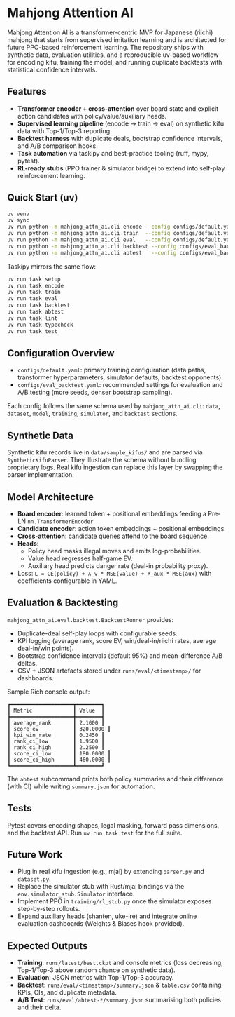 # Mahjong Attention AI

Mahjong Attention AI is a transformer-centric MVP for Japanese (riichi) mahjong that starts from supervised imitation learning and is architected for future PPO-based reinforcement learning. The repository ships with synthetic data, evaluation utilities, and a reproducible uv-based workflow for encoding kifu, training the model, and running duplicate backtests with statistical confidence intervals.

## Features

- **Transformer encoder + cross-attention** over board state and explicit action candidates with policy/value/auxiliary heads.
- **Supervised learning pipeline** (encode → train → eval) on synthetic kifu data with Top-1/Top-3 reporting.
- **Backtest harness** with duplicate deals, bootstrap confidence intervals, and A/B comparison hooks.
- **Task automation** via taskipy and best-practice tooling (ruff, mypy, pytest).
- **RL-ready stubs** (PPO trainer & simulator bridge) to extend into self-play reinforcement learning.

## Quick Start (uv)

```bash
uv venv
uv sync
uv run python -m mahjong_attn_ai.cli encode --config configs/default.yaml
uv run python -m mahjong_attn_ai.cli train  --config configs/default.yaml
uv run python -m mahjong_attn_ai.cli eval   --config configs/default.yaml --ckpt runs/latest/best.ckpt
uv run python -m mahjong_attn_ai.cli backtest --config configs/eval_backtest.yaml --ckpt runs/latest/best.ckpt
uv run python -m mahjong_attn_ai.cli abtest   --config configs/eval_backtest.yaml --ckpt-a runs/latest/best.ckpt --ckpt-b runs/latest/baseline.ckpt
```

Taskipy mirrors the same flow:

```bash
uv run task setup
uv run task encode
uv run task train
uv run task eval
uv run task backtest
uv run task abtest
uv run task lint
uv run task typecheck
uv run task test
```

## Configuration Overview

- `configs/default.yaml`: primary training configuration (data paths, transformer hyperparameters, simulator defaults, backtest opponents).
- `configs/eval_backtest.yaml`: recommended settings for evaluation and A/B testing (more seeds, denser bootstrap sampling).

Each config follows the same schema used by `mahjong_attn_ai.cli`: `data`, `dataset`, `model`, `training`, `simulator`, and `backtest` sections.

## Synthetic Data

Synthetic kifu records live in `data/sample_kifus/` and are parsed via `SyntheticKifuParser`. They illustrate the schema without bundling proprietary logs. Real kifu ingestion can replace this layer by swapping the parser implementation.

## Model Architecture

- **Board encoder**: learned token + positional embeddings feeding a Pre-LN `nn.TransformerEncoder`.
- **Candidate encoder**: action token embeddings + positional embeddings.
- **Cross-attention**: candidate queries attend to the board sequence.
- **Heads**:
  - Policy head masks illegal moves and emits log-probabilities.
  - Value head regresses half-game EV.
  - Auxiliary head predicts danger rate (deal-in probability proxy).
- Loss: `L = CE(policy) + λ_v * MSE(value) + λ_aux * MSE(aux)` with coefficients configurable in YAML.

## Evaluation & Backtesting

`mahjong_attn_ai.eval.backtest.BacktestRunner` provides:

- Duplicate-deal self-play loops with configurable seeds.
- KPI logging (average rank, score EV, win/deal-in/riichi rates, average deal-in/win points).
- Bootstrap confidence intervals (default 95%) and mean-difference A/B deltas.
- CSV + JSON artefacts stored under `runs/eval/<timestamp>/` for dashboards.

Sample Rich console output:

```
┏━━━━━━━━━━━━━━━━━━━━┳━━━━━━━━┓
┃ Metric             ┃ Value  ┃
┣━━━━━━━━━━━━━━━━━━━━╋━━━━━━━━┫
┃ average_rank       ┃ 2.1000 ┃
┃ score_ev           ┃ 320.0000 ┃
┃ kpi_win_rate       ┃ 0.2450 ┃
┃ rank_ci_low        ┃ 1.9500 ┃
┃ rank_ci_high       ┃ 2.2500 ┃
┃ score_ci_low       ┃ 180.0000 ┃
┃ score_ci_high      ┃ 460.0000 ┃
┗━━━━━━━━━━━━━━━━━━━━┻━━━━━━━━┛
```

The `abtest` subcommand prints both policy summaries and their difference (with CI) while writing `summary.json` for automation.

## Tests

Pytest covers encoding shapes, legal masking, forward pass dimensions, and the backtest API. Run `uv run task test` for the full suite.

## Future Work

- Plug in real kifu ingestion (e.g., mjai) by extending `parser.py` and `dataset.py`.
- Replace the simulator stub with Rust/mjai bindings via the `env.simulator_stub.Simulator` interface.
- Implement PPO in `training/rl_stub.py` once the simulator exposes step-by-step rollouts.
- Expand auxiliary heads (shanten, uke-ire) and integrate online evaluation dashboards (Weights & Biases hook provided).

## Expected Outputs

- **Training**: `runs/latest/best.ckpt` and console metrics (loss decreasing, Top-1/Top-3 above random chance on synthetic data).
- **Evaluation**: JSON metrics with Top-1/Top-3 accuracy.
- **Backtest**: `runs/eval/<timestamp>/summary.json` & `table.csv` containing KPIs, CIs, and duplicate metadata.
- **A/B Test**: `runs/eval/abtest-*/summary.json` summarising both policies and their delta.

